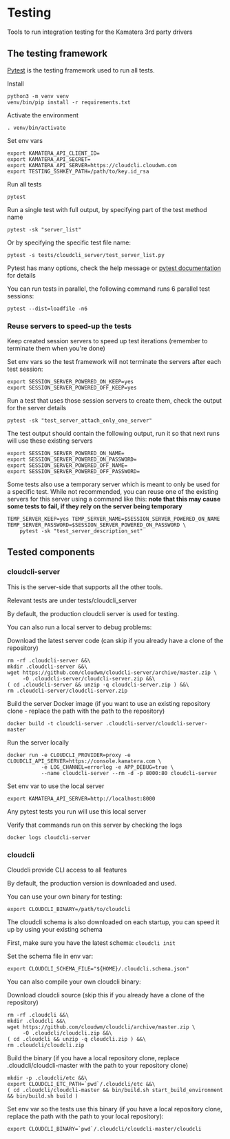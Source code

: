 # Testing

Tools to run integration testing for the Kamatera 3rd party drivers

## The testing framework

[Pytest](https://docs.pytest.org/en/latest/) is the testing framework used to run all tests.

Install

```
python3 -m venv venv
venv/bin/pip install -r requirements.txt
```

Activate the environment

```
. venv/bin/activate
```

Set env vars

```
export KAMATERA_API_CLIENT_ID=
export KAMATERA_API_SECRET=
export KAMATERA_API_SERVER=https://cloudcli.cloudwm.com
export TESTING_SSHKEY_PATH=/path/to/key.id_rsa
```

Run all tests

```
pytest
```

Run a single test with full output, by specifying part of the test method name

```
pytest -sk "server_list"
```

Or by specifying the specific test file name:

```
pytest -s tests/cloudcli_server/test_server_list.py
```

Pytest has many options, check the help message or [pytest documentation](https://docs.pytest.org/en/latest/) for details

You can run tests in parallel, the following command runs 6 parallel test sessions:

```
pytest --dist=loadfile -n6
```

### Reuse servers to speed-up the tests 

Keep created session servers to speed up test iterations (remember to terminate them when you're done)

Set env vars so the test framework will not terminate the servers after each test session:

```
export SESSION_SERVER_POWERED_ON_KEEP=yes
export SESSION_SERVER_POWERED_OFF_KEEP=yes
```

Run a test that uses those session servers to create them, check the output for the server details

```
pytest -sk "test_server_attach_only_one_server"
```

The test output should contain the following output, run it so that next runs will use these existing servers

```
export SESSION_SERVER_POWERED_ON_NAME=
export SESSION_SERVER_POWERED_ON_PASSWORD=
export SESSION_SERVER_POWERED_OFF_NAME=
export SESSION_SERVER_POWERED_OFF_PASSWORD=
```

Some tests also use a temporary server which is meant to only be used for a specific test.
While not recommended, you can reuse one of the existing servers for this server using a command like this:
**note that this may cause some tests to fail, if they rely on the server being temporary**

```
TEMP_SERVER_KEEP=yes TEMP_SERVER_NAME=$SESSION_SERVER_POWERED_ON_NAME TEMP_SERVER_PASSWORD=$SESSION_SERVER_POWERED_ON_PASSWORD \
    pytest -sk "test_server_description_set"
```

## Tested components

### cloudcli-server

This is the server-side that supports all the other tools.

Relevant tests are under tests/cloudcli_server

By default, the production cloudcli server is used for testing.

You can also run a local server to debug problems:

Download the latest server code (can skip if you already have a clone of the repository)

```
rm -rf .cloudcli-server &&\
mkdir .cloudcli-server &&\
wget https://github.com/cloudwm/cloudcli-server/archive/master.zip \
     -O .cloudcli-server/cloudcli-server.zip &&\
( cd .cloudcli-server && unzip -q cloudcli-server.zip ) &&\
rm .cloudcli-server/cloudcli-server.zip
```

Build the server Docker image (if you want to use an existing repository clone - replace the path with the path to the repository)

```
docker build -t cloudcli-server .cloudcli-server/cloudcli-server-master
```

Run the server locally

```
docker run -e CLOUDCLI_PROVIDER=proxy -e CLOUDCLI_API_SERVER=https://console.kamatera.com \
           -e LOG_CHANNEL=errorlog -e APP_DEBUG=true \
           --name cloudcli-server --rm -d -p 8000:80 cloudcli-server
```

Set env var to use the local server

```
export KAMATERA_API_SERVER=http://localhost:8000
```

Any pytest tests you run will use this local server

Verify that commands run on this server by checking the logs

```
docker logs cloudcli-server
```

### cloudcli

Cloudcli provide CLI access to all features

By default, the production version is downloaded and used.

You can use your own binary for testing:

```
export CLOUDCLI_BINARY=/path/to/cloudcli
```

The cloudcli schema is also downloaded on each startup, you can speed it up by using your existing schema

First, make sure you have the latest schema: `cloudcli init`

Set the schema file in env var:

```
export CLOUDCLI_SCHEMA_FILE="${HOME}/.cloudcli.schema.json"
```

You can also compile your own cloudcli binary:

Download cloudcli source (skip this if you already have a clone of the repository)

```
rm -rf .cloudcli &&\
mkdir .cloudcli &&\
wget https://github.com/cloudwm/cloudcli/archive/master.zip \
     -O .cloudcli/cloudcli.zip &&\
( cd .cloudcli && unzip -q cloudcli.zip ) &&\
rm .cloudcli/cloudcli.zip
```

Build the binary (if you have a local repository clone, replace .cloudcli/cloudcli-master with the path to your repository clone)

```
mkdir -p .cloudcli/etc &&\
export CLOUDCLI_ETC_PATH=`pwd`/.cloudcli/etc &&\
( cd .cloudcli/cloudcli-master && bin/build.sh start_build_environment && bin/build.sh build )
```

Set env var so the tests use this binary (if you have a local repository clone, replace the path with the path to your local repository):

```
export CLOUDCLI_BINARY=`pwd`/.cloudcli/cloudcli-master/cloudcli
```
